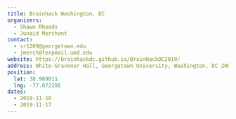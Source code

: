 ```yaml
---
title: Brainhack Washington, DC
organizers:
  - Shawn Rhoads
  - Junaid Merchant
contact:
  - sr1209@georgetown.edu
  - jmerch@terpmail.umd.edu
website: https://brainhackdc.github.io/BrainHackDC2019/
address: White-Gravenor Hall, Georgetown University, Washington, DC 20007
position:
  lat: 38.909011
  lng: -77.072286
dates:
  - 2019-11-16
  - 2019-11-17
---
```

